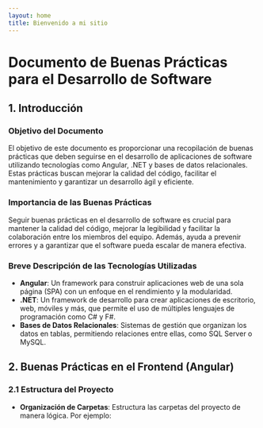 ```yaml
---  
layout: home  
title: Bienvenido a mi sitio  
---  
```


# Documento de Buenas Prácticas para el Desarrollo de Software  

## 1. Introducción  

### Objetivo del Documento  
El objetivo de este documento es proporcionar una recopilación de buenas prácticas que deben seguirse en el desarrollo de aplicaciones de software utilizando tecnologías como Angular, .NET y bases de datos relacionales. Estas prácticas buscan mejorar la calidad del código, facilitar el mantenimiento y garantizar un desarrollo ágil y eficiente.  

### Importancia de las Buenas Prácticas  
Seguir buenas prácticas en el desarrollo de software es crucial para mantener la calidad del código, mejorar la legibilidad y facilitar la colaboración entre los miembros del equipo. Además, ayuda a prevenir errores y a garantizar que el software pueda escalar de manera efectiva.  

### Breve Descripción de las Tecnologías Utilizadas  
- **Angular**: Un framework para construir aplicaciones web de una sola página (SPA) con un enfoque en el rendimiento y la modularidad.  
- **.NET**: Un framework de desarrollo para crear aplicaciones de escritorio, web, móviles y más, que permite el uso de múltiples lenguajes de programación como C# y F#.  
- **Bases de Datos Relacionales**: Sistemas de gestión que organizan los datos en tablas, permitiendo relaciones entre ellas, como SQL Server o MySQL.  

## 2. Buenas Prácticas en el Frontend (Angular)  

### 2.1 Estructura del Proyecto  
- **Organización de Carpetas**: Estructura las carpetas del proyecto de manera lógica. Por ejemplo:  